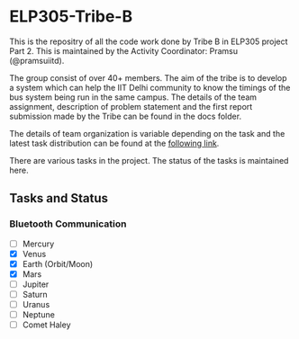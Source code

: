 # ELP305-Tribe-B

This is the repositry of all the code work done by Tribe B in ELP305 project Part 2. 
This is maintained by the Activity Coordinator: Pramsu (@pramsuiitd).

The group consist of over 40+ members. The aim of the tribe is to develop a system which can help the IIT Delhi community to know the timings of the bus system being run in the same campus. The details of the team assignment, description of problem statement and the first report submission made by the Tribe can be found in the docs folder.

The details of team organization is variable depending on the task and the latest task distribution can be found at the [following link](https://docs.google.com/spreadsheets/d/170eQyB8ouB40ogZMSxJ5MqyEMfMRinHA0WAjXEV8Pl8/edit?usp=sharing).


There are various tasks in the project. The status of the tasks is maintained here. 

## Tasks and Status

### Bluetooth Communication

- [ ] Mercury
- [x] Venus
- [x] Earth (Orbit/Moon)
- [x] Mars
- [ ] Jupiter
- [ ] Saturn
- [ ] Uranus
- [ ] Neptune
- [ ] Comet Haley